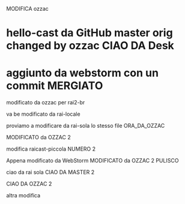 MODIFICA ozzac


# hello-cast da GitHub master orig changed by ozzac CIAO DA Desk
# aggiunto da webstorm con un commit MERGIATO
modificato da ozzac <ALTRA MOD OZZAC>
per rai2-br

va be modificato da rai-locale

proviamo a modificare da rai-sola lo stesso file ORA_DA_OZZAC

MODIFICATO da OZZAC 2

modifica raicast-piccola NUMERO 2

Appena modificato da WebStorm
MODIFICATO da OZZAC 2 PULISCO

ciao da rai sola
CIAO DA MASTER 2

CIAO DA OZZAC 2

altra modifica
